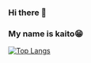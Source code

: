 ### Hi there 👋
### My name is kaito😁

[![Top Langs](https://github-readme-stats.vercel.app/api/top-langs/?username=kaitoohsiro&langs_count=8)](https://github.com/anuraghazra/github-readme-stats)

<!--
**kaitoohsiro/kaitoohsiro** is a ✨ _special_ ✨ repository because its `README.md` (this file) appears on your GitHub profile.

Here are some ideas to get you started:

- 🔭 I’m currently working on ...
- 🌱 I’m currently learning ...
- 👯 I’m looking to collaborate on ...
- 🤔 I’m looking for help with ...
- 💬 Ask me about ...
- 📫 How to reach me: ...
- 😄 Pronouns: ...
- ⚡ Fun fact: ...
-->
